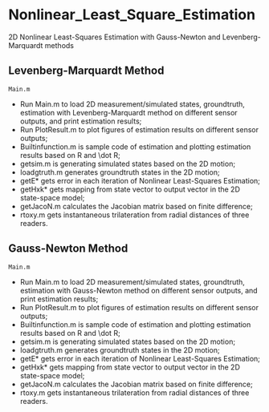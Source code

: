 # Nonlinear_Least_Square_Estimation
2D Nonlinear Least-Squares Estimation with Gauss-Newton and Levenberg-Marquardt methods
## Levenberg-Marquardt Method
```
Main.m
```
* Run Main.m to load 2D measurement/simulated states, groundtruth, estimation with Levenberg-Marquardt method on different sensor outputs, and print estimation results;
* Run PlotResult.m to plot figures of estimation results on different sensor outputs;
* Builtinfunction.m is sample code of estimation and plotting estimation results based on R and \dot R;
* getsim.m is generating simulated states based on the 2D motion;
* loadgtruth.m generates groundtruth states in the 2D motion;
* getE* gets error in each iteration of Nonlinear Least-Squares Estimation;
* getHxk* gets mapping from state vector to output vector in the 2D state-space model;
* getJacoN.m calculates the Jacobian matrix based on finite difference;
* rtoxy.m gets instantaneous trilateration from radial distances of three readers.

## Gauss-Newton Method
```
Main.m
```
* Run Main.m to load 2D measurement/simulated states, groundtruth, estimation with Gauss-Newton method on different sensor outputs, and print estimation results;
* Run PlotResult.m to plot figures of estimation results on different sensor outputs;
* Builtinfunction.m is sample code of estimation and plotting estimation results based on R and \dot R;
* getsim.m is generating simulated states based on the 2D motion;
* loadgtruth.m generates groundtruth states in the 2D motion;
* getE* gets error in each iteration of Nonlinear Least-Squares Estimation;
* getHxk* gets mapping from state vector to output vector in the 2D state-space model;
* getJacoN.m calculates the Jacobian matrix based on finite difference;
* rtoxy.m gets instantaneous trilateration from radial distances of three readers.
